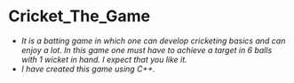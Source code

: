 # Cricket_The_Game
- _It is a batting game in which one can develop cricketing basics and can enjoy a lot. In this game one must have to achieve a target in 6 balls with 1 wicket in hand. I expect that you like it._
- _I have created this game using C++._
